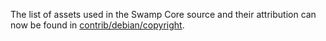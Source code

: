 The list of assets used in the Swamp Core source and their attribution can now be found in [contrib/debian/copyright](../contrib/debian/copyright).

